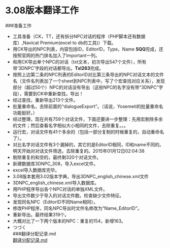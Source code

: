 3.08版本翻译工作
=====
###准备工作
 - 工具准备（CK，TT，还有拆分NPC对话的程序（PHP脚本还有数据库）,Navicat Premium(excel to db的工具)）下载。
 - 用CK导出的NPC列表，内容包括ID，EditorID，Type，Name **SQQ**完成，还按照官网的热门排名加入了Important一列。
 - 和用CK导出单个NPC的对话（txt文本，初次导出547个文件），所有带‘3DNPC’字段的对话都导出。**Txl263**完成。
 - 按照上边第二条的NPC列表的EditorID对比第三条导出的NPC对话文本的文件名（文件名列表加了一个sheet到NPC列表中，写了个宏查找对应关系），发现部分（超过50个）NPC的对话没有导出（这些NPC的名字没有带“3DNPC”字段），需要到CK中重新查找，导出！
 - 经过查找，重新导出213个文件。
 - 批量重命名，去除前面的“dialogueExport”。（话说，Yosemeti的批量重命名功能挺好。） 
 - 经过整理，现在共有759个对话文件，下面还要进一步整理：先用宏剔除多余的文件；然后查看名字相似大小相同的文件，去除重复。。。
 - 运行宏，对话文件有41个多余的（包括一部分复制的时候重复的，自动重命名了）。
 - 对比名字对话文件有3个漏掉的，其它的是EditorID相同，ID和name不同的。明天开始对对话文件筛选，去除重复的。2015年01月12日02:04:38
 - 剔除重复的和空的，最终剩320个对话文件。
 - 新建数据库3DNPC_308，导入excel文件。
 - excel导入数据库完毕。
 - 3.08版本套用3.02版本字典，导出3DNPC_english_chinese.xml文件  
 - 3DNPC_english_chinese.xml导入数据库。
 - 用PHP程序导出各个NPC对话的单独XML文件。
 - 导出文件数少于导入的对话文件数。检查缺少文件特征。
 - 发现同名NPC（EditorID不同Name相同）。
 - 修改PHP程序，同名NPC导出时文件名修改为“Name_EditorID”。
 - 重新导出。最终结果319个。
 - 大概对比了一下两个版本的NPC：重复的154，新增163。
 - つづく  
###翻译分配记录.md  
[翻译分配记录.md](翻译分配记录.md)